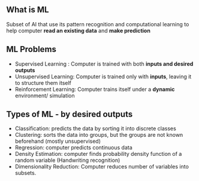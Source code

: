  ## What is ML
  Subset of AI that use its pattern recognition and computational learning to help computer **read an existing data** and **make prediction**

## ML Problems
  - Supervised Learning : Computer is trained with both **inputs and desired outputs**
  - Unsupervised Learning: Computer is trained only with **inputs**, leaving it to structure them itself
  - Reinforcement Learning: Computer trains itself under a **dynamic** environment/ simulation

## Types of ML - by desired outputs
  - Classification: predicts the data by sorting it into discrete classes
  - Clustering: sorts the data into groups, but the groups are not known beforehand (mostly unsupervised)
  - Regression: computer predicts continuous data 
  - Density Estimation: computer finds probability density function of a random variable (Handwriting recognition)
  - Dimensionality Reduction: Computer reduces number of variables into subsets.